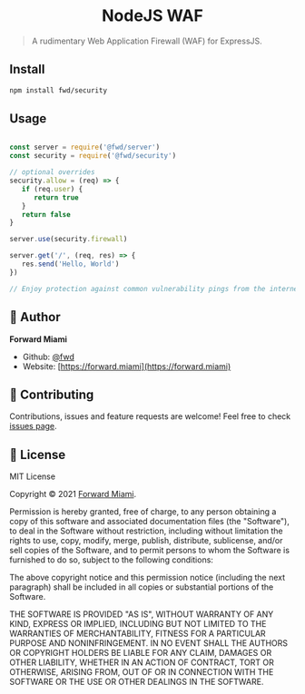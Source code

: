 <h1 align="center">NodeJS WAF</h1>

> A rudimentary Web Application Firewall (WAF) for ExpressJS.

## Install

```sh
npm install fwd/security
```

## Usage

```js

const server = require('@fwd/server')
const security = require('@fwd/security')

// optional overrides
security.allow = (req) => {
   if (req.user) {
      return true
   }
   return false
}

server.use(security.firewall)

server.get('/', (req, res) => {
   res.send('Hello, World')
})

// Enjoy protection against common vulnerability pings from the internet.

```

## 👤 Author

**Forward Miami**

* Github: [@fwd](https://github.com/fwd)
* Website: [https://forward.miami](https://forward.miami)

## 🤝 Contributing

Contributions, issues and feature requests are welcome! Feel free to check [issues page](https://github.com/fwd/auth/issues).

## 📝 License

MIT License

Copyright © 2021 [Forward Miami](https://forward.miami).

Permission is hereby granted, free of charge, to any person obtaining a copy of this software and associated documentation files (the "Software"), to deal in the Software without restriction, including without limitation the rights to use, copy, modify, merge, publish, distribute, sublicense, and/or sell copies of the Software, and to permit persons to whom the Software is furnished to do so, subject to the following conditions:

The above copyright notice and this permission notice (including the next paragraph) shall be included in all copies or substantial portions of the Software.

THE SOFTWARE IS PROVIDED "AS IS", WITHOUT WARRANTY OF ANY KIND, EXPRESS OR IMPLIED, INCLUDING BUT NOT LIMITED TO THE WARRANTIES OF MERCHANTABILITY, FITNESS FOR A PARTICULAR PURPOSE AND NONINFRINGEMENT. IN NO EVENT SHALL THE AUTHORS OR COPYRIGHT HOLDERS BE LIABLE FOR ANY CLAIM, DAMAGES OR OTHER LIABILITY, WHETHER IN AN ACTION OF CONTRACT, TORT OR OTHERWISE, ARISING FROM, OUT OF OR IN CONNECTION WITH THE SOFTWARE OR THE USE OR OTHER DEALINGS IN THE SOFTWARE.
